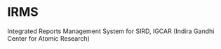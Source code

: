# IRMS
Integrated Reports Management System for SIRD, IGCAR (Indira Gandhi Center for Atomic Research)
